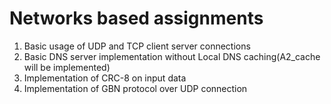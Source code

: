 # Networks based assignments
1. Basic usage of UDP and TCP client server connections
2. Basic DNS server implementation without Local DNS caching(A2_cache will be implemented)
3. Implementation of CRC-8 on input data
4. Implementation of GBN protocol over UDP connection